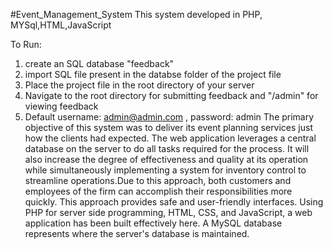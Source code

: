 #Event_Management_System 
This system developed in PHP, MYSql,HTML,JavaScript 

To Run:
1) create an SQL database "feedback"
2) import SQL file present in the databse folder of the project file 
3) Place the project file in the root directory of your server
4) Navigate to the root directory for submitting feedback and "/admin" for viewing feedback
5) Default username: admin@admin.com , password: admin
The primary objective of this system was to deliver its event planning services just how the clients had expected. The web application leverages a central database on the server to do all tasks required for the process. It will also increase the degree of effectiveness and quality at its operation while simultaneously implementing a system for inventory control to streamline operations.Due to this approach, both customers and employees of the firm can accomplish their responsibilities more quickly. This approach provides safe and user-friendly interfaces.
Using PHP for server side programming, HTML, CSS, and JavaScript, a web application has been built effectively here. A MySQL database represents where the server's database is maintained.
